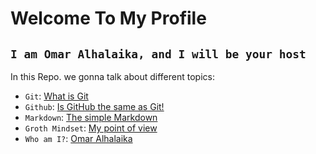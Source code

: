 # Welcome To My Profile 

## `I am Omar Alhalaika, and I will be your host`


In this Repo. we gonna talk about different topics: 


* `Git`:  [What is Git](https://omar-alhalaika.github.io/Reading-notes/Git)
* `Github`:  [Is GitHub the same as Git!](https://omar-alhalaika.github.io/Reading-notes/GitHub)
* `Markdown`:  [The simple Markdown](https://omar-alhalaika.github.io/Reading-notes/Markdown)
* `Groth Mindset`:  [My point of view](https://omar-alhalaika.github.io/Reading-notes/Growth%20Mindset)
* `Who am I?`:  [Omar Alhalaika](https://omar-alhalaika.github.io/Reading-notes/Omar%20profile)
 
